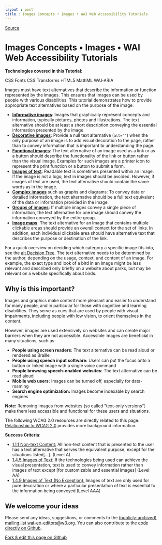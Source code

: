 ```yaml
---
layout : post
title : Images Concepts • Images • WAI Web Accessibility Tutorials
---
```


[Source](https://www.w3.org/WAI/tutorials/images/ "Permalink to Images Concepts • Images • WAI Web Accessibility Tutorials")

# Images Concepts • Images • WAI Web Accessibility Tutorials

**Technologies covered in this Tutorial:**

CSS Fonts CSS Transforms HTML5 MathML WAI-ARIA

Images must have text alternatives that describe the information or function represented by the images. This ensures that images can be used by people with various disabilities. This tutorial demonstrates how to provide appropriate text alternatives based on the purpose of the image:

* **[Informative images][1]**: Images that graphically represent concepts and information, typically pictures, photos and illustrations. The text alternative should be at least a short description conveying the essential information presented by the image.
* **[Decorative images][2]**: Provide a null text alternative (`alt=""`) when the only purpose of an image is to add visual decoration to the page, rather than to convey information that is important to understanding the page.
* **[Functional images][3]**: The text alternative of an image used as a link or as a button should describe the functionality of the link or button rather than the visual image. Examples for such images are a printer icon to represent the print function or a button to submit a form.
* **[Images of text][4]**: Readable text is sometimes presented within an image. If the image is not a logo, text in images should be avoided. However, if images of text are used, the text alternative should contain the same words as in the image.
* **[Complex images][5]** such as graphs and diagrams: To convey data or detailed information, the text alternative should be a full text equivalent of the data or information provided in the image.
* **[Groups of images][6]**: If multiple images convey a single piece of information, the text alternative for one image should convey the information conveyed by the entire group.
* **[Image maps][7]**: The text alternative for an image that contains multiple clickable areas should provide an overall context for the set of links. In addition, each individual clickable area should have alternative text that describes the purpose or destination of the link.


For a quick overview on deciding which category a specific image fits into, see the [alt Decision Tree][8]. The text alternative needs to be determined by the author, depending on the usage, context, and content of an image. For example, the exact type and look of a bird in an image might be less relevant and described only briefly on a website about parks, but may be relevant on a website specifically about birds.

## Why is this important?

Images and graphics make content more pleasant and easier to understand for many people, and in particular for those with cognitive and learning disabilities. They serve as cues that are used by people with visual impairments, including people with low vision, to orient themselves in the content.

However, images are used extensively on websites and can create major barriers when they are not accessible. Accessible images are beneficial in many situations, such as:

* **People using screen readers:** The text alternative can be read aloud or rendered as Braille
* **People using speech input software:** Users can put the focus onto a button or linked image with a single voice command
* **People browsing speech-enabled websites:** The text alternative can be read aloud
* **Mobile web users:** Images can be turned off, especially for data-roaming
* **Search engine optimization:** Images become indexable by search engines

**Note:** Removing images from websites (so called "text-only versions") make them less accessible and functional for these users and situations.

The following WCAG 2.0 resources are directly related to this page. [Relationship to WCAG 2.0][9] provides more background information.

**Success Criteria:**

* [1.1.1 Non-text Content:][10] All non-text content that is presented to the user has a text alternative that serves the equivalent purpose, except for the situations listed[…]. (Level A)
* [1.4.5 Images of Text:][11] If the technologies being used can achieve the visual presentation, text is used to convey information rather than images of text except [for customizable and essential images] (Level AA)
* [1.4.9 Images of Text (No Exception):][12] Images of text are only used for pure decoration or where a particular presentation of text is essential to the information being conveyed (Level AAA)

## We welcome your ideas

Please send any ideas, suggestions, or comments to the [(publicly-archived) mailing list wai-eo-editors@w3.org][13]. You can also contribute to the [code directly on Github][14].

[Fork & edit this page on Github][15]

[1]: informative/
[2]: decorative/
[3]: functional/
[4]: textual/
[5]: complex/
[6]: groups/
[7]: imagemap/
[8]: decision-tree/
[9]: ../#relationship-to-wcag-20
[10]: http://www.w3.org/WAI/WCAG20/quickref/#qr-text-equiv-all
[11]: http://www.w3.org/WAI/WCAG20/quickref/#qr-visual-audio-contrast-text-presentation
[12]: http://www.w3.org/WAI/WCAG20/quickref/#qr-visual-audio-contrast-text-images
[13]: mailto:wai-eo-editors@w3.org?subject=[Tutorial%20Feedback]
[14]: https://github.com/w3c/wai-tutorials
[15]: https://github.com/w3c/wai-tutorials/blob/master/source/images/index.html.erb.md
